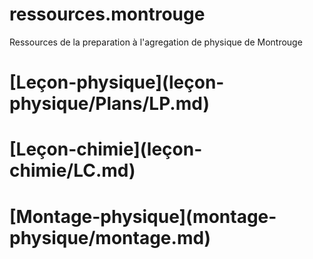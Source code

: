 # ressources.montrouge
Ressources de la preparation à l'agregation de physique de Montrouge


<h1>[Leçon-physique](leçon-physique/Plans/LP.md)</h1>

<h1>[Leçon-chimie](leçon-chimie/LC.md)</h1>

<h1>[Montage-physique](montage-physique/montage.md)</h1>
